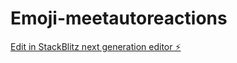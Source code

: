 # Emoji-meetautoreactions

[Edit in StackBlitz next generation editor ⚡️](https://stackblitz.com/~/github.com/VladyslavKhrapachevskyi/Emoji-meetautoreactions)